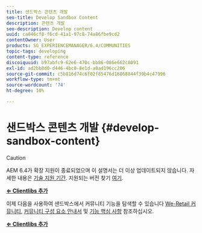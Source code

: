```yaml
---
title: 샌드박스 콘텐츠 개발
seo-title: Develop Sandbox Content
description: 콘텐츠 개발
seo-description: Develop content
uuid: ca046cf8-f6cd-41a1-97c8-74a86fbe9cd2
contentOwner: User
products: SG_EXPERIENCEMANAGER/6.4/COMMUNITIES
topic-tags: developing
content-type: reference
discoiquuid: b97abfc9-62e6-470c-bb86-086e662c8091
exl-id: ad2bb8d0-d446-4bc0-8e1d-a0ad196cc206
source-git-commit: c5b816d74c6f02f85476d16868844f39b4c47996
workflow-type: tm+mt
source-wordcount: '74'
ht-degree: 10%

---
```


# 샌드박스 콘텐츠 개발 {#develop-sandbox-content}

>[!CAUTION]
>
>AEM 6.4가 확장 지원이 종료되었으며 이 설명서는 더 이상 업데이트되지 않습니다. 자세한 내용은 [기술 지원 기간](https://helpx.adobe.com/kr/support/programs/eol-matrix.html). 지원되는 버전 찾기 [여기](https://experienceleague.adobe.com/docs/).

**[⇐ Clientlibs 추가](add-clientlibs.md)**

이제 다음을 사용하여 샌드박스에서 커뮤니티 기능을 탐색할 수 있습니다 [We-Retail 커뮤니티](../../help/sites-developing/we-retail.md), [커뮤니티 구성 요소 안내서](components-guide.md) 및 [기능 핵심 사항](essentials.md) 참조하십시오.

**[⇐ Clientlibs 추가](add-clientlibs.md)**
